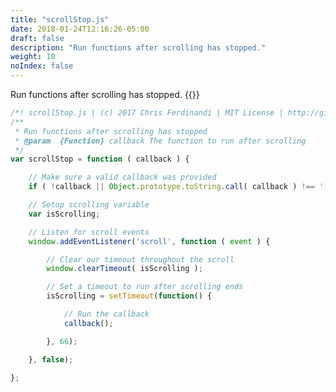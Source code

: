 ```yaml
---
title: "scrollStop.js"
date: 2018-01-24T12:16:26-05:00
draft: false
description: "Run functions after scrolling has stopped."
weight: 10
noIndex: false
---
```


Run functions after scrolling has stopped. {{<learn-how url="https://gomakethings.com/detecting-when-a-visitor-has-stopped-scrolling-with-vanilla-javascript/">}}

```js
/*! scrollStop.js | (c) 2017 Chris Ferdinandi | MIT License | http://github.com/cferdinandi/scrollStop */
/**
 * Run functions after scrolling has stopped
 * @param  {Function} callback The function to run after scrolling
 */
var scrollStop = function ( callback ) {

	// Make sure a valid callback was provided
	if ( !callback || Object.prototype.toString.call( callback ) !== '[object Function]' ) return;

	// Setup scrolling variable
	var isScrolling;

	// Listen for scroll events
	window.addEventListener('scroll', function ( event ) {

		// Clear our timeout throughout the scroll
		window.clearTimeout( isScrolling );

		// Set a timeout to run after scrolling ends
		isScrolling = setTimeout(function() {

			// Run the callback
			callback();

		}, 66);

	}, false);

};
```